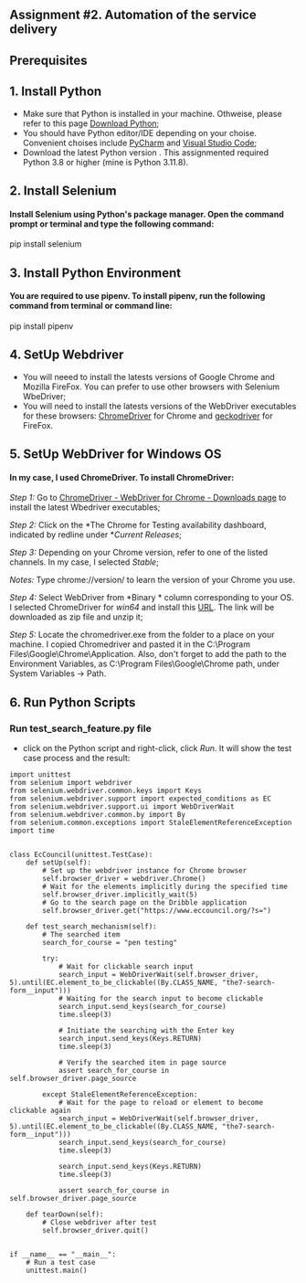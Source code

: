 ## Assignment #2. Automation of the service delivery
## Prerequisites

## 1. Install Python
* Make sure that Python is installed in your machine. Othweise, please refer to this page [Download Python](https://www.python.org/);
* You should have Python editor/IDE depending on your choise. Convenient choises include [PyCharm](https://www.jetbrains.com/pycharm/download/?section=windows) and [Visual Studio Code](https://code.visualstudio.com/download);
* Download the latest Python version . This assignmented required Python 3.8 or higher (mine is Python 3.11.8).

## 2. Install Selenium 
#### Install Selenium using Python's package manager. Open the command prompt or terminal and type the following command:

pip install selenium

## 3. Install Python Environment
#### You are required to use pipenv. To install pipenv, run the following command from terminal or command line:

pip install pipenv


## 4. SetUp Webdriver
* You will neeed to install the latests versions of Google Chrome and Mozilla FireFox. You can prefer to use other browsers with Selenium WbeDriver;
* You will need to install the latests versions of the WebDriver executables for these browsers: [ChromeDriver](https://chromedriver.chromium.org/downloads) for Chrome and [geckodriver](https://github.com/mozilla/geckodriver/releases) for FireFox.

## 5. SetUp WebDriver for Windows OS
#### In my case, I used ChromeDriver. To install ChromeDriver:
*Step 1:* Go to [ChromeDriver - WebDriver for Chrome - Downloads page](https://chromedriver.chromium.org/downloads) to install the latest Wbedriver executables;

*Step 2:* Click on the *The Chrome for Testing availability dashboard, indicated by redline under **Current Releases*;

*Step 3:* Depending on your Chrome version, refer to one of the listed channels. In my case, I selected *Stable*;

*Notes:* Type chrome://version/ to learn the version of your Chrome you use.

*Step 4:* Select WebDriver from *Binary * column corresponding to your OS. I selected ChromeDriver for *win64* and install this [URL](https://storage.googleapis.com/chrome-for-testing-public/122.0.6261.111/win64/chromedriver-win64.zip). The link will be downloaded as zip file and unzip it;

*Step 5:* Locate the chromedriver.exe from the folder to a place on your machine. I copied Chromedriver and pasted it in the C:\Program Files\Google\Chrome\Application. Also, don't forget to add the path to the Environment Variables, as C:\Program Files\Google\Chrome path, under System Variables -> Path.

## 6. Run Python Scripts
### Run test_search_feature.py file
* click on the Python script and right-click, click *Run*. It will show the test case process and the result:

```
import unittest
from selenium import webdriver
from selenium.webdriver.common.keys import Keys
from selenium.webdriver.support import expected_conditions as EC
from selenium.webdriver.support.ui import WebDriverWait
from selenium.webdriver.common.by import By
from selenium.common.exceptions import StaleElementReferenceException
import time


class EcCouncil(unittest.TestCase):
    def setUp(self):
        # Set up the webdriver instance for Chrome browser
        self.browser_driver = webdriver.Chrome()
        # Wait for the elements implicitly during the specified time
        self.browser_driver.implicitly_wait(5)
        # Go to the search page on the Dribble application
        self.browser_driver.get("https://www.eccouncil.org/?s=")

    def test_search_mechanism(self):
        # The searched item
        search_for_course = "pen testing"

        try:
            # Wait for clickable search input
            search_input = WebDriverWait(self.browser_driver, 5).until(EC.element_to_be_clickable((By.CLASS_NAME, "the7-search-form__input")))
            # Waiting for the search input to become clickable
            search_input.send_keys(search_for_course)
            time.sleep(3)

            # Initiate the searching with the Enter key
            search_input.send_keys(Keys.RETURN)
            time.sleep(3)

            # Verify the searched item in page source
            assert search_for_course in self.browser_driver.page_source

        except StaleElementReferenceException:
            # Wait for the page to reload or element to become clickable again
            search_input = WebDriverWait(self.browser_driver, 5).until(EC.element_to_be_clickable((By.CLASS_NAME, "the7-search-form__input")))
            search_input.send_keys(search_for_course)
            time.sleep(3)

            search_input.send_keys(Keys.RETURN)
            time.sleep(3)

            assert search_for_course in self.browser_driver.page_source

    def tearDown(self):
        # Close webdriver after test
        self.browser_driver.quit()


if __name__ == "__main__":
    # Run a test case
    unittest.main()

